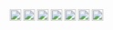 <br>
<br>
<p align="center">
<a href="https://www.hackerrank.com/parthoshaon" target="blank"><img align="center" src="https://cdn.jsdelivr.net/npm/simple-icons@3.0.1/icons/hackerrank.svg" alt="rickzinho_ecr" height="20" width="20" /></a>
<a href="https://linkedin.com/in/parthoshaon" target="blank"><img align="center" src="https://cdn.jsdelivr.net/npm/simple-icons@3.0.1/icons/linkedin.svg" alt="rich-ramalho" height="20" width="20" /></a>
<a href="https://vjudge.net/user/parthoxyz" target="blank"><img align="center" src="https://cdn-icons.flaticon.com/png/512/1442/premium/1442632.png?token=exp=1661083267~hmac=84c6d5202704195cdc67914461247b47" alt="rickzinho_ecr" height="20" width="20" /></a>
<a href="https://www.topcoder.com/members/parthoshaon" target="blank"><img align="center" src="https://cdn.jsdelivr.net/npm/simple-icons@3.0.1/icons/topcoder.svg" alt="rickzinho_ecr" height="20" width="20" /></a>
<a href="https://www.quora.com/profile/Partho-Shaon" target="blank"><img align="center" src="https://cdn.jsdelivr.net/npm/simple-icons@3.0.1/icons/quora.svg" alt="richecr.py" height="20" width="20" /></a>
<a href="https://codeforces.com/profile/parthosroy" target="blank"><img align="center" src="https://cdn4.iconfinder.com/data/icons/logos-brands-5/24/codeforces-512.png" alt="richecr.py" height="20" width="20" /></a>
<a href="https://www.codechef.com/users/parthoshaon" target="blank"><img align="center" src="https://cdn.jsdelivr.net/npm/simple-icons@3.0.1/icons/codechef.svg" alt="rickzinho_ecr" height="20" width="20" /></a>
</p>
